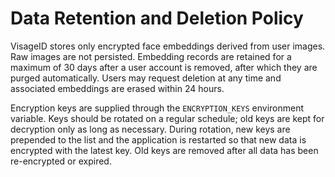 # Data Retention and Deletion Policy

VisageID stores only encrypted face embeddings derived from user images. Raw images are not persisted. Embedding records are retained for a maximum of 30 days after a user account is removed, after which they are purged automatically. Users may request deletion at any time and associated embeddings are erased within 24 hours.

Encryption keys are supplied through the `ENCRYPTION_KEYS` environment variable. Keys should be rotated on a regular schedule; old keys are kept for decryption only as long as necessary. During rotation, new keys are prepended to the list and the application is restarted so that new data is encrypted with the latest key. Old keys are removed after all data has been re-encrypted or expired.
